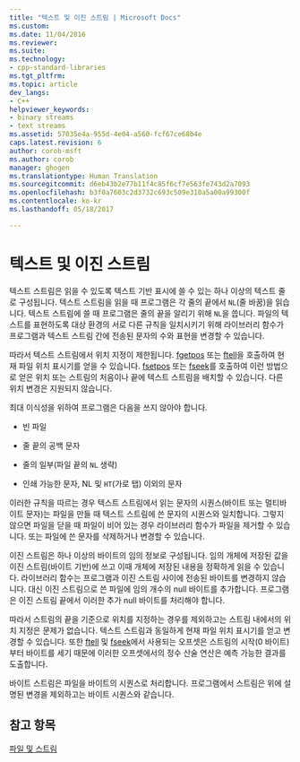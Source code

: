 ```yaml
---
title: "텍스트 및 이진 스트림 | Microsoft Docs"
ms.custom: 
ms.date: 11/04/2016
ms.reviewer: 
ms.suite: 
ms.technology:
- cpp-standard-libraries
ms.tgt_pltfrm: 
ms.topic: article
dev_langs:
- C++
helpviewer_keywords:
- binary streams
- text streams
ms.assetid: 57035e4a-955d-4e04-a560-fcf67ce68b4e
caps.latest.revision: 6
author: corob-msft
ms.author: corob
manager: ghogen
ms.translationtype: Human Translation
ms.sourcegitcommit: d6eb43b2e77b11f4c85f6cf7e563fe743d2a7093
ms.openlocfilehash: b3f0a7603c2d3732c693c509e310a5a00a99300f
ms.contentlocale: ko-kr
ms.lasthandoff: 05/18/2017

---
```

# <a name="text-and-binary-streams"></a>텍스트 및 이진 스트림
텍스트 스트림은 읽을 수 있도록 텍스트 기반 표시에 쓸 수 있는 하나 이상의 텍스트 줄로 구성됩니다. 텍스트 스트림을 읽을 때 프로그램은 각 줄의 끝에서 `NL`(줄 바꿈)을 읽습니다. 텍스트 스트림에 쓸 때 프로그램은 줄의 끝을 알리기 위해 `NL`을 씁니다. 파일의 텍스트를 표현하도록 대상 환경의 서로 다른 규칙을 일치시키기 위해 라이브러리 함수가 프로그램과 텍스트 스트림 간에 전송된 문자의 수와 표현을 변경할 수 있습니다.  
  
 따라서 텍스트 스트림에서 위치 지정이 제한됩니다. [fgetpos](../c-runtime-library/reference/fgetpos.md) 또는 [ftell](../c-runtime-library/reference/ftell-ftelli64.md)을 호출하여 현재 파일 위치 표시기를 얻을 수 있습니다. [fsetpos](../c-runtime-library/reference/fsetpos.md) 또는 [fseek](../c-runtime-library/reference/fseek-fseeki64.md)를 호출하여 이런 방법으로 얻은 위치 또는 스트림의 처음이나 끝에 텍스트 스트림을 배치할 수 있습니다. 다른 위치 변경은 지원되지 않습니다.  
  
 최대 이식성을 위하여 프로그램은 다음을 쓰지 않아야 합니다.  
  
-   빈 파일  
  
-   줄 끝의 공백 문자  
  
-   줄의 일부(파일 끝의 `NL` 생략)  
  
-   인쇄 가능한 문자, NL 및 `HT`(가로 탭) 이외의 문자  
  
 이러한 규칙을 따르는 경우 텍스트 스트림에서 읽는 문자의 시퀀스(바이트 또는 멀티바이트 문자)는 파일을 만들 때 텍스트 스트림에 쓴 문자의 시퀀스와 일치합니다. 그렇지 않으면 파일을 닫을 때 파일이 비어 있는 경우 라이브러리 함수가 파일을 제거할 수 있습니다. 또는 파일에 쓴 문자를 삭제하거나 변경할 수 있습니다.  
  
 이진 스트림은 하나 이상의 바이트의 임의 정보로 구성됩니다. 임의 개체에 저장된 값을 이진 스트림(바이트 기반)에 쓰고 이때 개체에 저장된 내용을 정확하게 읽을 수 있습니다. 라이브러리 함수는 프로그램과 이진 스트림 사이에 전송된 바이트를 변경하지 않습니다. 대신 이진 스트림으로 쓴 파일에 임의 개수의 null 바이트를 추가합니다. 프로그램은 이진 스트림 끝에서 이러한 추가 null 바이트를 처리해야 합니다.  
  
 따라서 스트림의 끝을 기준으로 위치를 지정하는 경우를 제외하고는 스트림 내에서의 위치 지정은 문제가 없습니다. 텍스트 스트림과 동일하게 현재 파일 위치 표시기를 얻고 변경할 수 있습니다. 또한 [ftell](../c-runtime-library/reference/ftell-ftelli64.md) 및 [fseek](../c-runtime-library/reference/fseek-fseeki64.md)에서 사용되는 오프셋은 스트림의 시작(0 바이트)부터 바이트를 세기 때문에 이러한 오프셋에서의 정수 산술 연산은 예측 가능한 결과를 도출합니다.  
  
 바이트 스트림은 파일을 바이트의 시퀀스로 처리합니다. 프로그램에서 스트림은 위에 설명된 변경을 제외하고는 바이트 시퀀스와 같습니다.  
  
## <a name="see-also"></a>참고 항목  
 [파일 및 스트림](../c-runtime-library/files-and-streams.md)
